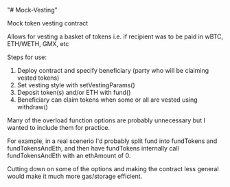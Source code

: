 "# Mock-Vesting" 

Mock token vesting contract

Allows for vesting a basket of tokens i.e. if recipient was to be paid in
wBTC, ETH/WETH, GMX, etc

Steps for use:
1. Deploy contract and specify beneficiary (party who will be claiming vested tokens)
2. Set vesting style with setVestingParams()
3. Deposit token(s) and/or ETH with fund()
4. Beneficiary can claim tokens when some or all are vested using withdraw() 


Many of the overload function options are probably unnecessary but I wanted to include them for practice. 

For example, in a real scenerio I'd probably split fund into fundTokens and 
fundTokensAndEth, and then have fundTokens internally call fundTokensAndEth with an ethAmount of 0. 

Cutting down on some of the options and making the contract less general would
make it much more gas/storage efficient.

